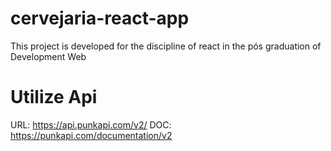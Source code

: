 # cervejaria-react-app
This project is developed for the discipline of react in the pós graduation of Development Web

# Utilize Api
URL: https://api.punkapi.com/v2/
DOC: https://punkapi.com/documentation/v2
